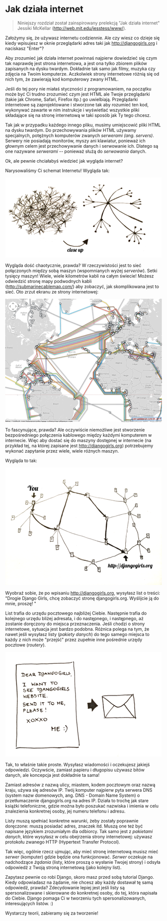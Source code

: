 # Jak działa internet

> Niniejszy rozdział został zainspirowany prelekcją "Jak działa internet" Jessiki McKellar (http://web.mit.edu/jesstess/www/).

Założymy się, że używasz internetu codziennie. Ale czy wiesz co dzieje się kiedy wpisujesz w oknie przeglądarki adres taki jak http://djangogirls.org i naciskasz "Enter"?

Aby zrozumieć jak działa internet powinnaś najpierw dowiedzieć się czym tak naprawdę jest strona internetowa, a jest ona tylko zbiorem plików zapisanych na dysku twardym. Dokładnie tak samo jak filmy, muzyka czy zdjęcia na Twoim komputerze. Aczkolwiek strony internetowe różnią się od nich tym, że zawierają kod komputerowy zwany HTML.

Jeśli do tej pory nie miałaś styczności z programowaniem, na początku może być Ci trudno zrozumieć czym jest HTML ale Twoje przeglądarki (takie jak Chrome, Safari, Firefox itp.) go uwielbiają. Przeglądarki internetowe są zaprojektowane i stworzone tak aby rozumieć ten kod, wykonywać zawarte w nim instrukcje i wyświetlać wszystkie pliki składające się na stronę internetową w taki sposób jak Ty tego chcesz.

Tak jak w przypadku każdego innego pliku, musimy umiejscowić pliki HTML na dysku twardym. Do przechowywania plików HTML używamy specjalnych, potężnych komputerów zwanych *serwerami (ang. servers)*. Serwery nie posiadają monitorów, myszy ani klawiatur, ponieważ ich głownym celem jest przechowywanie danych i serwowanie ich. Dlatego są one nazywane *serwerami* -- ponieważ służą do *serwowania* danych.

Ok, ale pewnie chciałabyś wiedzieć jak wygląda internet?

Narysowaliśmy Ci schemat Internetu! Wygląda tak:

![Rysunek 1.1](images/internet_1.png)

Wygląda dość chaotycznie, prawda? W rzeczywistości jest to sieć połączonych między sobą maszyn (wspomnianych wyżej *serverów*). Setki tysięcy maszyn! Wiele, wiele kilometrów kabli na całym świecie! Możesz odwiedzić stronę mapy podwodnych kabli (http://submarinecablemap.com/) aby zobaczyć, jak skomplikowana jest to sieć. Oto zrzut ekranu ze strony internetowej:

![Rysunek 1.2](images/internet_3.png)

To fascynujące, prawda? Ale oczywiście niemożliwe jest stworzenie bezpośredniego połączenia kablowego między każdymi komputerem w internecie. Więc aby dostać się do maszyny dostępnej w internecie (na przykład tej, na której zapisane jest http://djangogirls.org) potrzebujemy wykonać zapytanie przez wiele, wiele różnych maszyn.

Wygląda to tak:

![Rysunek 1.3](images/internet_2.png)

Wyobraź sobie, że po wpisaniu http://djangogirls.org, wysyłasz list o treści: "Drogie Django Girls, chcę zobaczyć stronę djangogirls.org. Wyślijcie ją do mnie, proszę! "

List trafia do urzędu pocztowego najbliżej Ciebie. Następnie trafia do kolejnego urzędu bliżej adresata, i do następnego, i następnego, aż zostanie doręczony do miejsca przeznaczenia. Jeśli chodzi o strony internetowe, sytuacja jest bardzo podobna. Różnica polega na tym, że nawet jeśli wysyłasz listy (*pakiety danych*) do tego samego miejsca to każdy z nich może "przejść" przez zupełnie inne pośrednie urzędy pocztowe (*routery*).

![Rysunek 1.4](images/internet_4.png)

Tak, to właśnie takie proste. Wysyłasz wiadomości i oczekujesz jakiejś odpowiedzi. Oczywście, zamiast papieru i długopisu używasz bitów danych, ale koncepcja jest dokładnie ta sama!

Zamiast adresów z nazwą ulicy, miastem, kodem pocztowym oraz nazwą kraju, używa się adresów IP. Twój komputer najpierw pyta serwera DNS (system nazw domenowych, ang. DNS - Domain Name System) o przetłumaczenie djangogirls.org na adres IP. Działa to trochę jak stare książki telefoniczne, gdzie można było poszukać nazwiska i imienia w celu znalezienia konkretnej osoby, jej numeru telefonu i adresu.

Listy muszą spełniać konkretne warunki, żeby zostały poprawnie doręczone: muszą posiadać adres, znaczek itd. Muszą one też być napisane językiem zrozumiałym dla odbiorcy. Tak samo jest z *pakietami danych*, które wysyłasz w celu obejrzenia strony internetowej: używasz protokołu zwanego HTTP (Hypertext Transfer Protocol).

Tak więc, ogólnie rzecz ujmując, aby mieć stronę internetową musisz mieć *serwer* (komputer) gdzie będzie ona funkcjonować. *Serwer* oczekuje na nadchodzące *żądania* (listy, które proszą o wysłanie Twojej strony) i odsyła odpowiedź z Twoją stroną internetową (jako kolejny list).

Zapytasz pewnie co robi Django, skoro masz przed sobą tutorial Django. Kiedy odpowiadasz na żądanie, nie chcesz aby każdy dostawał tę samą odpowiedź, prawda? Zdecydowanie lepiej jest jeśli listy są spersonalizowane i skierowane do konkretnej osoby, do tej, która napisała do Ciebie. Django pomaga Ci w tworzeniu tych spersonalizowanych, interesujących listów. :)

Wystarczy teorii, zabieramy się za tworzenie!
